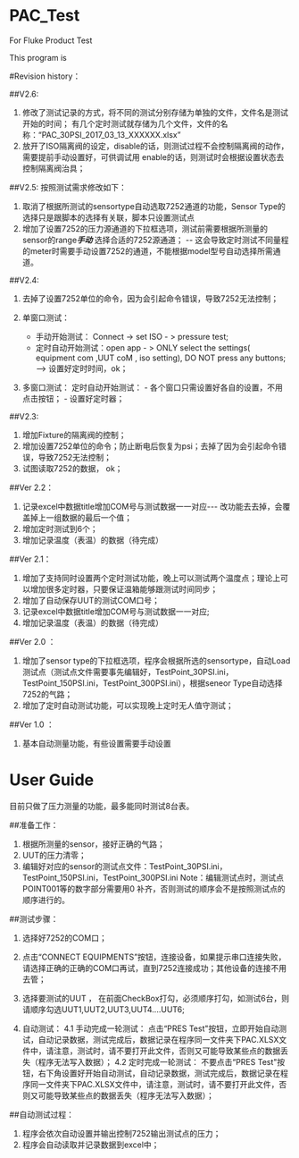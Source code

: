 # PAC_Test
For Fluke  Product Test

This program is 

#Revision history：

##V2.6:
1. 修改了测试记录的方式，将不同的测试分别存储为单独的文件，文件名是测试开始的时间；
    有几个定时测试就存储为几个文件，文件的名称：“PAC_30PSI_2017_03_13_XXXXXX.xlsx”
2. 放开了ISO隔离阀的设定，disable的话，则测试过程不会控制隔离阀的动作，需要提前手动设置好，可供调试用
     enable的话，则测试时会根据设置状态去控制隔离阀治具；

##V2.5: 按照测试需求修改如下：
1. 取消了根据所测试的sensortype自动选取7252通道的功能，Sensor Type的选择只是跟脚本的选择有关联，脚本只设置测试点
2. 增加了设置7252的压力源通道的下拉框选项，测试前需要根据所测量的sensor的range***手动*** 选择合适的7252源通道；
    -- 这会导致定时测试不同量程的meter时需要手动设置7252的通道，不能根据model型号自动选择所需通道。



##V2.4:
1. 去掉了设置7252单位的命令，因为会引起命令错误，导致7252无法控制；
2. 单窗口测试：
     - 手动开始测试： Connect -> set ISO - > pressure test;
     - 定时自动开始测试：open app - > ONLY select the settings( equipment com ,UUT coM , iso setting), DO NOT press any buttons; --> 设置好定时时间，ok；

3. 多窗口测试：
     定时自动开始测试：
           - 各个窗口只需设置好各自的设置，不用点击按钮；
           - 设置好定时器；

##V2.3:
1. 增加Fixture的隔离阀的控制；
2. 增加设置7252单位的命令；防止断电后恢复为psi；去掉了因为会引起命令错误，导致7252无法控制；
3. 试图读取7252的数据， ok；

##Ver 2.2：
1. 记录excel中数据title增加COM号与测试数据一一对应--- 改功能去去掉，会覆盖掉上一组数据的最后一个值；
2. 增加定时测试到6个；
3. 增加记录温度（表温）的数据（待完成）

##Ver 2.1：
1. 增加了支持同时设置两个定时测试功能，晚上可以测试两个温度点；理论上可以增加很多定时器，只要保证温箱能够跟测试时间同步；
2. 增加了自动保存UUT的测试COM口号；
3. 记录excel中数据title增加COM号与测试数据一一对应;
4. 增加记录温度（表温）的数据（待完成）

##Ver 2.0 ：
1. 增加了sensor type的下拉框选项，程序会根据所选的sensortype，自动Load测试点（测试点文件需要事先编辑好，TestPoint_30PSI.ini，TestPoint_150PSI.ini，TestPoint_300PSI.ini），根据seneor Type自动选择7252的气路；
2. 增加了定时自动测试功能，可以实现晚上定时无人值守测试；

##Ver 1.0 ：
1. 基本自动测量功能，有些设置需要手动设置

# User Guide
目前只做了压力测量的功能，最多能同时测试8台表。

##准备工作：
1. 根据所测量的sensor，接好正确的气路；
2. UUT的压力清零；
3. 编辑好对应的sensor的测试点文件：TestPoint_30PSI.ini，TestPoint_150PSI.ini，TestPoint_300PSI.ini
    Note：编辑测试点时，测试点POINT001等的数字部分需要用0 补齐，否则测试的顺序会不是按照测试点的顺序进行的。


##测试步骤：
1. 选择好7252的COM口；

2. 点击“CONNECT EQUIPMENTS”按钮，连接设备，如果提示串口连接失败，请选择正确的正确的COM口再试，直到7252连接成功；其他设备的连接不用去管；

3. 选择要测试的UUT ， 在前面CheckBox打勾，必须顺序打勾，如测试6台，则请顺序勾选UUT1,UUT2,UUT3,UUT4....UUT6;

4. 自动测试：
      4.1 手动完成一轮测试： 点击“PRES Test"按钮，立即开始自动测试，自动记录数据，测试完成后，数据记录在程序同一文件夹下PAC.XLSX文件中，请注意，测试时，请不要打开此文件，否则又可能导致某些点的数据丢失（程序无法写入数据）；
      4.2 定时完成一轮测试： 不要点击“PRES Test"按钮，右下角设置好开始自动测试，自动记录数据，测试完成后，数据记录在程序同一文件夹下PAC.XLSX文件中，请注意，测试时，请不要打开此文件，否则又可能导致某些点的数据丢失（程序无法写入数据）；

 

##自动测试过程：
1. 程序会依次自动设置并输出控制7252输出测试点的压力；
2. 程序会自动读取并记录数据到excel中；
